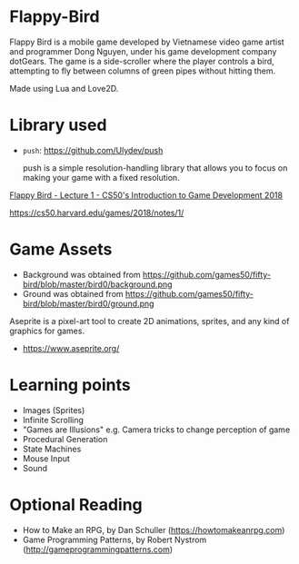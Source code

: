 # Flappy-Bird

Flappy Bird is a mobile game developed by Vietnamese video game artist and programmer Dong Nguyen, under his game development company dotGears. The game is a side-scroller where the player controls a bird, attempting to fly between columns of green pipes without hitting them.

Made using Lua and Love2D.

# Library used

- `push`: https://github.com/Ulydev/push

  push is a simple resolution-handling library that allows you to focus on making your game with a fixed resolution.

[Flappy Bird - Lecture 1 - CS50's Introduction to Game Development 2018](https://www.youtube.com/watch?v=3IdOCxHGMIo)

https://cs50.harvard.edu/games/2018/notes/1/

# Game Assets

- Background was obtained from https://github.com/games50/fifty-bird/blob/master/bird0/background.png
- Ground was obtained from https://github.com/games50/fifty-bird/blob/master/bird0/ground.png

Aseprite is a pixel-art tool to create 2D animations, sprites, and any kind of graphics for games.

- https://www.aseprite.org/

# Learning points

- Images (Sprites)
- Infinite Scrolling
- "Games are Illusions"
  e.g. Camera tricks to change perception of game
- Procedural Generation
- State Machines
- Mouse Input
- Sound

# Optional Reading

- How to Make an RPG, by Dan Schuller (https://howtomakeanrpg.com)
- Game Programming Patterns, by Robert Nystrom (http://gameprogrammingpatterns.com)
